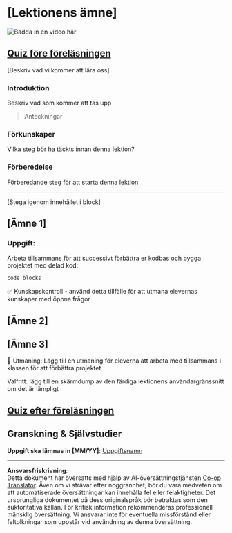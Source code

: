 <!--
CO_OP_TRANSLATOR_METADATA:
{
  "original_hash": "0494be70ad7fadd13a8c3d549c23e355",
  "translation_date": "2025-08-26T23:13:43+00:00",
  "source_file": "lesson-template/README.md",
  "language_code": "sv"
}
-->
# [Lektionens ämne]

![Bädda in en video här](../../../lesson-template/video-url)

## [Quiz före föreläsningen](../../../lesson-template/quiz-url)

[Beskriv vad vi kommer att lära oss]

### Introduktion

Beskriv vad som kommer att tas upp

> Anteckningar

### Förkunskaper

Vilka steg bör ha täckts innan denna lektion?

### Förberedelse

Förberedande steg för att starta denna lektion

---

[Stega igenom innehållet i block]

## [Ämne 1]

### Uppgift:

Arbeta tillsammans för att successivt förbättra er kodbas och bygga projektet med delad kod:

```html
code blocks
```

✅ Kunskapskontroll - använd detta tillfälle för att utmana elevernas kunskaper med öppna frågor

## [Ämne 2]

## [Ämne 3]

🚀 Utmaning: Lägg till en utmaning för eleverna att arbeta med tillsammans i klassen för att förbättra projektet

Valfritt: lägg till en skärmdump av den färdiga lektionens användargränssnitt om det är lämpligt

## [Quiz efter föreläsningen](../../../lesson-template/quiz-url)

## Granskning & Självstudier

**Uppgift ska lämnas in [MM/YY]**: [Uppgiftsnamn](assignment.md)

---

**Ansvarsfriskrivning**:  
Detta dokument har översatts med hjälp av AI-översättningstjänsten [Co-op Translator](https://github.com/Azure/co-op-translator). Även om vi strävar efter noggrannhet, bör du vara medveten om att automatiserade översättningar kan innehålla fel eller felaktigheter. Det ursprungliga dokumentet på dess originalspråk bör betraktas som den auktoritativa källan. För kritisk information rekommenderas professionell mänsklig översättning. Vi ansvarar inte för eventuella missförstånd eller feltolkningar som uppstår vid användning av denna översättning.